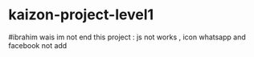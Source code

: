 # kaizon-project-level1
#ibrahim wais
im not end this project :
js not works , icon whatsapp and facebook not add

